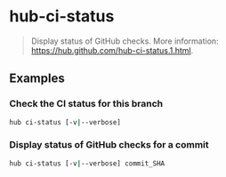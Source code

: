 # hub-ci-status

> Display status of GitHub checks. More information: <https://hub.github.com/hub-ci-status.1.html>.

## Examples

### Check the CI status for this branch

```bash
hub ci-status [-v|--verbose]
```

### Display status of GitHub checks for a commit

```bash
hub ci-status [-v|--verbose] commit_SHA
```
